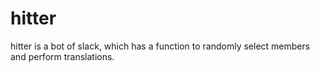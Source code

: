 # hitter
hitter is a bot of slack, which has a function to randomly select members and perform translations.
